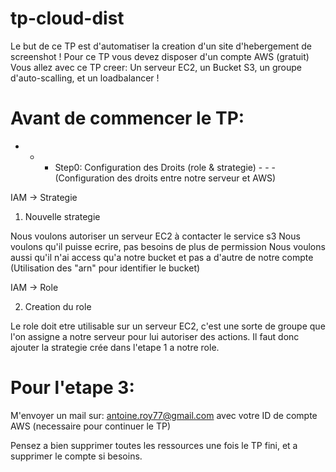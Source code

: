 # tp-cloud-dist

Le but de ce TP est d'automatiser la creation d'un site d'hebergement de screenshot !
Pour ce TP vous devez disposer d'un compte AWS (gratuit)
Vous allez avec ce TP creer: Un serveur EC2, un Bucket S3, un groupe d'auto-scalling, et un loadbalancer !



# Avant de commencer le TP:

 -  -  -    Step0: Configuration des Droits (role & strategie)    -  -  - 
   		     (Configuration des droits entre notre serveur et AWS)

IAM -> Strategie

1) Nouvelle strategie

Nous voulons autoriser un serveur EC2 à contacter le service s3
Nous voulons qu'il puisse ecrire, pas besoins de plus de permission
Nous voulons aussi qu'il n'ai access qu'a notre bucket et pas a d'autre de notre compte (Utilisation des "arn" pour identifier le bucket)

IAM -> Role

2) Creation du role

Le role doit etre utilisable sur un serveur EC2, c'est une sorte de groupe que l'on assigne a notre serveur pour lui autoriser des actions. Il faut donc ajouter la strategie crée dans l'etape 1 a notre role.




# Pour l'etape 3:
M'envoyer un mail sur: antoine.roy77@gmail.com avec votre ID de compte AWS (necessaire pour continuer le TP)

Pensez a bien supprimer toutes les ressources une fois le TP fini, et a supprimer le compte si besoins.

